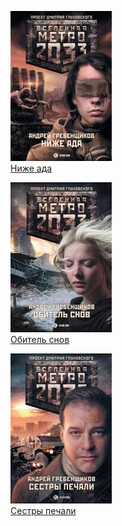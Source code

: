 ![](Ниже%20ада.jpg)  
[Ниже ада](Ниже%20ада.md)

![](Обитель%20снов.jpg)  
[Обитель снов](Обитель%20снов.md)

![](Сестры%20печали.jpg)  
[Сестры печали](Сестры%20печали.md)
